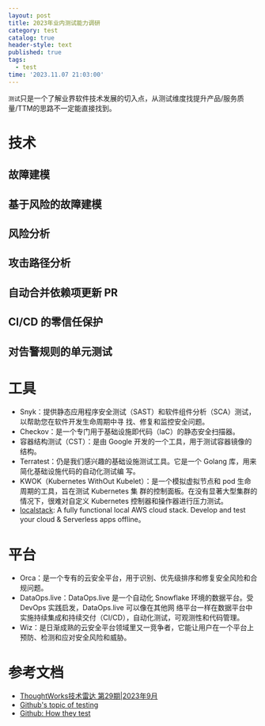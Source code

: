 ```yaml
---
layout: post
title: 2023年业内测试能力调研
category: test
catalog: true
header-style: text
published: true
tags:
  - test
time: '2023.11.07 21:03:00'
---
```

`测试`只是一个了解业界软件技术发展的切入点，从测试维度找提升产品/服务质量/TTM的思路不一定能直接找到。

<!--more-->

# 技术
## 故障建模
## 基于风险的故障建模
## 风险分析
## 攻击路径分析
## 自动合并依赖项更新 PR
## CI/CD 的零信任保护
## 对告警规则的单元测试

# 工具
- Snyk：提供静态应用程序安全测试（SAST）和软件组件分析（SCA）测试，以帮助您在软件开发生命周期中寻
找、修复和监控安全问题。
- Checkov：是一个专门用于基础设施即代码（laC）的静态安全扫描器。
- 容器结构测试（CST）：是由 Google 开发的一个工具，用于测试容器镜像的结构。
- Terratest：仍是我们感兴趣的基础设施测试工具。它是一个 Golang 库，用来简化基础设施代码的自动化测试编
写。
- KWOK（Kubernetes WithOut Kubelet）：是一个模拟虚拟节点和 pod 生命周期的工具，旨在测试 Kubernetes 集
群的控制面板。在没有显著大型集群的情况下，很难对自定义 Kubernetes 控制器和操作器进行压力测试。
- [localstack](https://github.com/localstack/localstack): A fully functional local AWS cloud stack. Develop and test your cloud & Serverless apps offline。

# 平台
- Orca：是一个专有的云安全平台，用于识别、优先级排序和修复安全风险和合规问题。
- DataOps.live：DataOps.live 是一个自动化 Snowflake 环境的数据平台。受 DevOps 实践启发，DataOps.live 可以像在其他网
络平台一样在数据平台中实施持续集成和持续交付（CI/CD），自动化测试，可观测性和代码管理。
- Wiz：是日渐成熟的云安全平台领域里又一竞争者，它能让用户在一个平台上预防、检测和应对安全风险和威胁。

# 参考文档
- [ThoughtWorks技术雷达 第29期|2023年9月](https://www.thoughtworks.com/content/dam/thoughtworks/documents/radar/2023/09/tr_technology_radar_vol_29_cn.pdf)
- [Github's topic of testing](https://github.com/topics/testing)
- [Github: How they test](https://github.com/abhivaikar/howtheytest)
